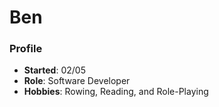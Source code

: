# Ben

### Profile
- **Started**: 02/05
- **Role**: Software Developer
- **Hobbies**: Rowing, Reading, and Role-Playing